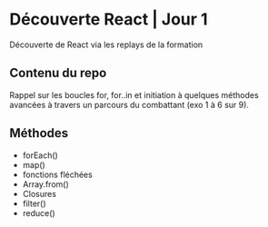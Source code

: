 # Découverte React | Jour 1
Découverte de React via les replays de la formation

## Contenu du repo
Rappel sur les boucles for, for..in et initiation à quelques méthodes avancées à travers un parcours du combattant (exo 1 à 6 sur 9).

## Méthodes
* forEach()
* map()
* fonctions fléchées
* Array.from()
* Closures
* filter()
* reduce()
